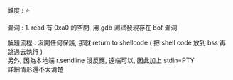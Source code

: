 難度 :  :star: 
  
漏洞 :
      1. read 有 0xa0 的空間, 用 gdb 測試發現存在 bof 漏洞
     
解題流程 :
    沒開任何保護, 那就 return to shellcode  ( 把 shell code 放到 bss 再跳過去執行 )<br>
    另外, 因為本地端 r.sendline 沒反應, 遠端可以, 因此加上 stdin=PTY <br>
    詳細情形還不太清楚 <br>